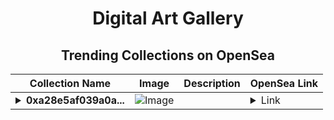 <div align="center">

# Digital Art Gallery

## Trending Collections on OpenSea

| Collection Name                       | Image                                                                                     | Description                       | OpenSea Link                                                                                          |
|---------------------------------------|-------------------------------------------------------------------------------------------|-----------------------------------|--------------------------------------------------------------------------------------------------------|
| **<details><summary>0xa28e5af039a0a...</summary>0xa28e5af039a0aa4d56e02b7cd82d35803752f20c</details>** | ![Image](https://i.seadn.io/s/raw/files/662371d5e0a8665a35b37f8206b4c8fe.jpg?w=500&auto=format?w=200&auto=format) |  | <details><summary>Link</summary>[0xa28e5af039a0aa4d56e02b7cd82d35803752f20c](https://opensea.io/collection/0xa28e5af039a0aa4d56e02b7cd82d35803752f20c)</details> |

</div>